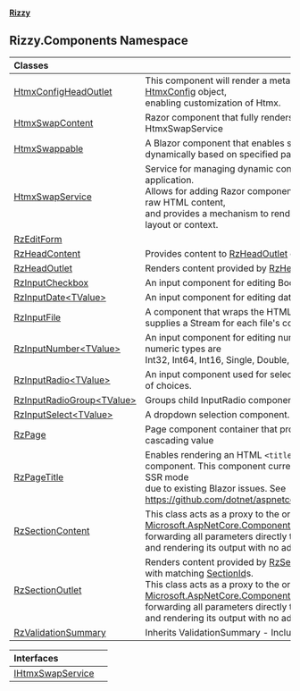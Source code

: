 #### [Rizzy](index.md 'index')

## Rizzy.Components Namespace

| Classes | |
| :--- | :--- |
| [HtmxConfigHeadOutlet](Rizzy.Components.HtmxConfigHeadOutlet.md 'Rizzy.Components.HtmxConfigHeadOutlet') | This component will render a meta tag with the serialized [HtmxConfig](Rizzy.HtmxConfig.md 'Rizzy.HtmxConfig') object,<br/>enabling customization of Htmx. |
| [HtmxSwapContent](Rizzy.Components.HtmxSwapContent.md 'Rizzy.Components.HtmxSwapContent') | Razor component that fully renders any content from HtmxSwapService |
| [HtmxSwappable](Rizzy.Components.HtmxSwappable.md 'Rizzy.Components.HtmxSwappable') | A Blazor component that enables swapping HTML content dynamically based on specified parameters through Htmx. |
| [HtmxSwapService](Rizzy.Components.HtmxSwapService.md 'Rizzy.Components.HtmxSwapService') | Service for managing dynamic content swaps in a Blazor application.<br/>Allows for adding Razor components, RenderFragments, and raw HTML content,<br/>and provides a mechanism to render them within a specified layout or context. |
| [RzEditForm](Rizzy.Components.RzEditForm.md 'Rizzy.Components.RzEditForm') | |
| [RzHeadContent](Rizzy.Components.RzHeadContent.md 'Rizzy.Components.RzHeadContent') | Provides content to [RzHeadOutlet](Rizzy.Components.RzHeadOutlet.md 'Rizzy.Components.RzHeadOutlet') components. |
| [RzHeadOutlet](Rizzy.Components.RzHeadOutlet.md 'Rizzy.Components.RzHeadOutlet') | Renders content provided by [RzHeadContent](Rizzy.Components.RzHeadContent.md 'Rizzy.Components.RzHeadContent') components. |
| [RzInputCheckbox](Rizzy.Components.RzInputCheckbox.md 'Rizzy.Components.RzInputCheckbox') | An input component for editing Boolean values. |
| [RzInputDate&lt;TValue&gt;](Rizzy.Components.RzInputDate_TValue_.md 'Rizzy.Components.RzInputDate<TValue>') | An input component for editing date values. |
| [RzInputFile](Rizzy.Components.RzInputFile.md 'Rizzy.Components.RzInputFile') | A component that wraps the HTML file input element and supplies a Stream for each file's contents. |
| [RzInputNumber&lt;TValue&gt;](Rizzy.Components.RzInputNumber_TValue_.md 'Rizzy.Components.RzInputNumber<TValue>') | An input component for editing numeric values. Supported numeric types are<br/>Int32, Int64, Int16, Single, Double, Decimal. |
| [RzInputRadio&lt;TValue&gt;](Rizzy.Components.RzInputRadio_TValue_.md 'Rizzy.Components.RzInputRadio<TValue>') | An input component used for selecting a value from a group of choices. |
| [RzInputRadioGroup&lt;TValue&gt;](Rizzy.Components.RzInputRadioGroup_TValue_.md 'Rizzy.Components.RzInputRadioGroup<TValue>') | Groups child InputRadio components. |
| [RzInputSelect&lt;TValue&gt;](Rizzy.Components.RzInputSelect_TValue_.md 'Rizzy.Components.RzInputSelect<TValue>') | A dropdown selection component. |
| [RzPage](Rizzy.Components.RzPage.md 'Rizzy.Components.RzPage') | Page component container that provides a ViewContext cascading value |
| [RzPageTitle](Rizzy.Components.RzPageTitle.md 'Rizzy.Components.RzPageTitle') | Enables rendering an HTML `<title>` to a [RzHeadOutlet](Rizzy.Components.RzHeadOutlet.md 'Rizzy.Components.RzHeadOutlet') component. This component currently is not operational in SSR mode<br/>due to existing Blazor issues.  See https://github.com/dotnet/aspnetcore/issues/50268 |
| [RzSectionContent](Rizzy.Components.RzSectionContent.md 'Rizzy.Components.RzSectionContent') | This class acts as a proxy to the original [Microsoft.AspNetCore.Components.Sections.SectionContent](https://docs.microsoft.com/en-us/dotnet/api/Microsoft.AspNetCore.Components.Sections.SectionContent 'Microsoft.AspNetCore.Components.Sections.SectionContent'), forwarding all parameters directly to it<br/>and rendering its output with no additional markup. |
| [RzSectionOutlet](Rizzy.Components.RzSectionOutlet.md 'Rizzy.Components.RzSectionOutlet') | Renders content provided by [RzSectionContent](Rizzy.Components.RzSectionContent.md 'Rizzy.Components.RzSectionContent') components with matching [SectionId](Rizzy.Components.RzSectionOutlet.SectionId.md 'Rizzy.Components.RzSectionOutlet.SectionId')s.<br/>This class acts as a proxy to the original [Microsoft.AspNetCore.Components.Sections.SectionOutlet](https://docs.microsoft.com/en-us/dotnet/api/Microsoft.AspNetCore.Components.Sections.SectionOutlet 'Microsoft.AspNetCore.Components.Sections.SectionOutlet'), forwarding all parameters directly to it<br/>and rendering its output with no additional markup. |
| [RzValidationSummary](Rizzy.Components.RzValidationSummary.md 'Rizzy.Components.RzValidationSummary') | Inherits ValidationSummary - Included for consistency |

| Interfaces | |
| :--- | :--- |
| [IHtmxSwapService](Rizzy.Components.IHtmxSwapService.md 'Rizzy.Components.IHtmxSwapService') | |
